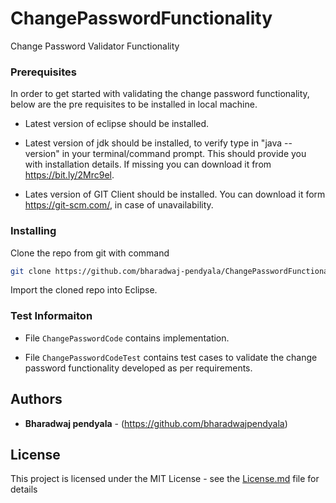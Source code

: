 # ChangePasswordFunctionality
Change Password Validator Functionality


### Prerequisites

In order to get started with validating the change password functionality, below are the pre requisites to be installed in local machine.

* Latest version of eclipse should be installed.

* Latest version of jdk should be installed, to verify type in "java --version" in your terminal/command prompt. This should provide you with installation details. If missing you can download it from https://bit.ly/2Mrc9el.

* Lates version of GIT Client should be installed. You can download it form https://git-scm.com/, in case of unavailability.


### Installing

Clone the repo from git with command 


```bash
git clone https://github.com/bharadwaj-pendyala/ChangePasswordFunctionality.git
```

Import the cloned repo into Eclipse.

### Test Informaiton

* File ```ChangePasswordCode``` contains implementation.

* File ```ChangePasswordCodeTest``` contains test cases to validate the change password functionality developed as per requirements.


## Authors

* **Bharadwaj pendyala** - (https://github.com/bharadwajpendyala)

## License

This project is licensed under the MIT License - see the [License.md](License.md) file for details
